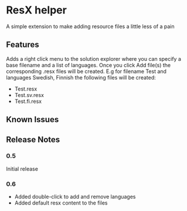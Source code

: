 # ResX helper

A simple extension to make adding resource files a little less of a pain

## Features

Adds a right click menu to the solution explorer where you can specify a base filename and a list of languages.
Once you click Add file(s) the corresponding .resx files will be created.
E.g for filename Test and languages Swedish, Finnish the following files will be created:
* Test.resx
* Test.sv.resx
* Test.fi.resx

## Known Issues

## Release Notes

### 0.5

Initial release

### 0.6

* Added double-click to add and remove languages
* Added default resx content to the files

